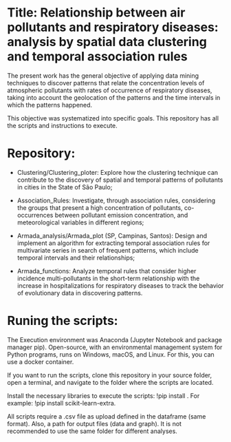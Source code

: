 # Title: Relationship between air pollutants and respiratory diseases: analysis by spatial data clustering and temporal association rules

The present work has the general objective of applying data mining techniques to discover patterns that relate the concentration levels of atmospheric pollutants with rates of occurrence of respiratory diseases, taking into account the geolocation of the patterns and the time intervals in which the patterns happened.

This objective was systematized into specific goals. This repository has all the scripts and instructions to execute.


# Repository:

- Clustering/Clustering_ploter: Explore how the clustering technique can contribute to the discovery of spatial and temporal patterns of pollutants in cities in the State of São Paulo;

- Association_Rules: Investigate, through association rules, considering the groups that present a high concentration of pollutants, co-occurrences between pollutant emission concentration, and meteorological variables in different regions;

- Armada_analysis/Armada_plot (SP, Campinas, Santos): Design and implement an algorithm for extracting temporal association rules for multivariate series in search of frequent patterns, which include temporal intervals and their relationships;

- Armada_functions: Analyze temporal rules that consider higher incidence multi-pollutants in the short-term relationship with the increase in hospitalizations for respiratory diseases to track the behavior of evolutionary data in discovering patterns.


# Runing the scripts: 

The Execution environment was Anaconda (Jupyter Notebook and package manager pip). Open-source, with an environmental management system for Python programs, runs on Windows, macOS, and Linux. For this, you can use a docker container.

If you want to run the scripts, clone this repository in your source folder, open a terminal, and navigate to the folder where the scripts are located.

Install the necessary libraries to execute the scripts: !pip install <path>. For example: !pip install scikit-learn-extra.

All scripts require a .csv file as upload defined in the dataframe (same format). Also, a path for output files (data and graph). It is not recommended to use the same folder for different analyses.
